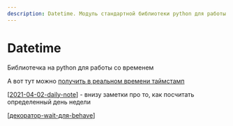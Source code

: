 ```yaml
---
description: Datetime. Модуль стандартной библиотеки python для работы со временем
---
```

# Datetime

Библиотечка на python для работы со временем

А вот тут можно [получить в реальном времени таймстамп](https://www.unixtimestamp.com/)

[[2021-04-02-daily-note]] - внизу заметки про то, как посчитать определенный день недели

[[декоратор-wait-для-behave]]

[//begin]: # "Autogenerated link references for markdown compatibility"
[2021-04-02-daily-note]: ../_posts/2021-04-02-daily-note "Про работу behave и unittest и немного про datetime"
[декоратор-wait-для-behave]: декоратор-wait-для-behave "Декоратор wait для "
[//end]: # "Autogenerated link references"